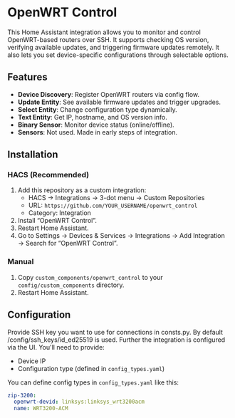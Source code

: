 # OpenWRT Control

This Home Assistant integration allows you to monitor and control OpenWRT-based routers over SSH. It supports checking OS version, verifying available updates, and triggering firmware updates remotely. It also lets you set device-specific configurations through selectable options.

## Features

- **Device Discovery**: Register OpenWRT routers via config flow.
- **Update Entity**: See available firmware updates and trigger upgrades.
- **Select Entity**: Change configuration type dynamically.
- **Text Entity**: Get IP, hostname, and OS version info.
- **Binary Sensor**: Monitor device status (online/offline).
- **Sensors**: Not used. Made in early steps of integration.

## Installation

### HACS (Recommended)
1. Add this repository as a custom integration:
   - HACS → Integrations → 3-dot menu → Custom Repositories
   - URL: `https://github.com/YOUR_USERNAME/openwrt_control`
   - Category: Integration
2. Install “OpenWRT Control”.
3. Restart Home Assistant.
4. Go to Settings → Devices & Services → Integrations → Add Integration → Search for “OpenWRT Control”.

### Manual
1. Copy `custom_components/openwrt_control` to your `config/custom_components` directory.
2. Restart Home Assistant.

## Configuration

Provide SSH key you want to use for connections in consts.py. By default /config/ssh_keys/id_ed25519 is used.
Further the integration is configured via the UI. You'll need to provide:
- Device IP
- Configuration type (defined in `config_types.yaml`)

You can define config types in `config_types.yaml` like this:
```yaml
zip-3200:
  openwrt-devid: linksys:linksys_wrt3200acm
  name: WRT3200-ACM

